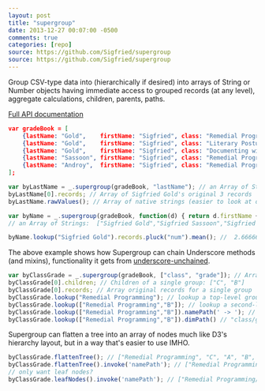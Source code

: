 ```yaml
---
layout: post
title: "supergroup"
date: 2013-12-27 00:07:00 -0500
comments: true
categories: [repo]
source: https://github.com/Sigfried/supergroup
source: https://github.com/Sigfried/supergroup
---
```



<script src="../../supergroup/lib/underscore.js"></script>
<script src="../../supergroup/lib/underscoreAddon.js"></script>
<script src="../../supergroup/lib/underscore-unchained.js"></script>
<script src="../../supergroup/supergroup.js"></script>
<script src="../../supergroup/lib/d3.js"></script>
<script>
window.onload = function() {
var gradeBook = [
    {lastName: "Gold",    firstName: "Sigfried", class: "Remedial Programming",           grade: "C", num: 2},
    {lastName: "Gold",    firstName: "Sigfried", class: "Literary Posturing",             grade: "B", num: 3},
    {lastName: "Gold",    firstName: "Sigfried", class: "Documenting with Pretty Colors", grade: "B", num: 3},
    {lastName: "Sassoon", firstName: "Sigfried", class: "Remedial Programming",           grade: "A", num: 3},
    {lastName: "Androy",  firstName: "Sigfried", class: "Remedial Programming",           grade: "B", num: 3} 
];
var byLastName = _.supergroup(gradeBook, "lastName"); // an Array of Strings:  ["Gold","Sassoon","Androy"]
var byName = _.supergroup(gradeBook, function(d) { return d.firstName + ' ' + d.lastName; }); // an Array of Strings:  ["Sigfried Gold","Sigfried Sassoon","Sigfried Androy"]
var byClassGrade = _.supergroup(gradeBook, ["class", "grade"]); // Hierarchical grouping, top level is Array of classes
};
</script>

Group CSV-type data into (hierarchically if desired) into arrays of String or Number objects
having immediate access to grouped records (at any level), aggregate calculations, children, 
parents, paths. 

<!-- more -->

[Full API documentation](../../supergroup)

``` json Some records loaded from a CSV or JSON file
var gradeBook = [
    {lastName: "Gold",    firstName: "Sigfried", class: "Remedial Programming",           grade: "C", num: 2},
    {lastName: "Gold",    firstName: "Sigfried", class: "Literary Posturing",             grade: "B", num: 3},
    {lastName: "Gold",    firstName: "Sigfried", class: "Documenting with Pretty Colors", grade: "B", num: 3},
    {lastName: "Sassoon", firstName: "Sigfried", class: "Remedial Programming",           grade: "A", num: 3},
    {lastName: "Androy",  firstName: "Sigfried", class: "Remedial Programming",           grade: "B", num: 3} 
];
```
``` javascript Grouping on one dimension
var byLastName = _.supergroup(gradeBook, "lastName"); // an Array of Strings:  ["Gold","Sassoon","Androy"]
byLastName[0].records; // Array of Sigfried Gold's original 3 records
byLastName.rawValues(); // Array of native strings (easier to look at or use in contexts where you need a plain string)
```
``` javascript Grouping by a calculated value
var byName = _.supergroup(gradeBook, function(d) { return d.firstName + ' ' + d.lastName; });
// an Array of Strings:  ["Sigfried Gold","Sigfried Sassoon","Sigfried Androy"]
```
``` javascript It's a native Array, but you can treat it as map, and then do cool stuff. Here's a GPA:
byName.lookup("Sigfried Gold").records.pluck("num").mean(); //  2.6666666666666665 
```
The above example shows how Supergroup can chain Underscore methods (and mixins), functionality
it gets from [underscore-unchained](../underscore-unchained).

``` javascript Grouping hierarchically
var byClassGrade = _.supergroup(gradeBook, ["class", "grade"]); // Array of top-level groups: ["Remedial Programming", "Literary Posturing", "Documenting with Pretty Colors"]
byClassGrade[0].children; // Children of a single group: ["C", "B"]
byClassGrade[0].records; // Array original records for a single group
byClassGrade.lookup("Remedial Programming"); // lookup a top-level group by name
byClassGrade.lookup(["Remedial Programming","B"]); // lookup a second-level group by name path
byClassGrade.lookup(["Remedial Programming","B"]).namePath(' -> '); // "Remedial Programming -> B"
byClassGrade.lookup(["Remedial Programming","B"]).dimPath() // "class/grade"
```
Supergroup can flatten a tree into an array of nodes much like D3's hierarchy layout, but in a way
that's easier to use IMHO.
``` javascript 
byClassGrade.flattenTree(); // ["Remedial Programming", "C", "A", "B", "Literary Posturing", "B", "Documenting with Pretty Colors", "B"]
byClassGrade.flattenTree().invoke('namePath'); // ["Remedial Programming", "Remedial Programming/C", "Remedial Programming/A", "Remedial Programming/B", "Literary Posturing", "Literary Posturing/B", "Documenting with Pretty Colors", "Documenting with Pretty Colors/B"]
// only want leaf nodes?
byClassGrade.leafNodes().invoke('namePath'); // ["Remedial Programming/C", "Remedial Programming/A", "Remedial Programming/B", "Literary Posturing/B", "Documenting with Pretty Colors/B"]
```


<!--
{% jsfiddle us9k9/2 %}
In a SQL group by query you get one record for each resulting group and
you can calculate values based on the aggregate of the rows comprised by
each group. Another step is needed to go back from the group to
the individual rows in that group. D3's nest and Underscore's groupBy do
slightly better in that they offer a collection of groups where each group
is tied to its associated records.


To explain the advantages of supergroup over Underscore and D3's versions, let's compare the results:

``` javascript Underscore's groupBy
_.groupBy(gradeBook,'lastName')
=> {
    Gold: [ 
        { firstName: "Sigfried", lastName: "Gold", class: "Remedial Programming", grade: "C", num: 2 },
        { firstName: "Sigfried", lastName: "Gold", class: "Literary Posturing", grade: "B", num: 3 },
        { firstName: "Sigfried", lastName: "Gold", class: "Documenting with Pretty Colors", grade: "B", num: 3 }
    ],
    Else: [
        { firstName: "Someone", lastName: "Else", class: "Remedial Programming", grade: "B", num: 3 }
    ]
}
```

``` javascript D3's nest and map
d3.nest().key(function(d) { return d.lastName }).map(gradeBook) // same result as Underscore.  
```

Because D3 visualizations depend so completely on arrays, D3 provides a way of structuring groups as arrays:

``` javascript D3's nest and entries
d3.nest().key(function(d) { return d.lastName }).entries(gradeBook)
=> [
    { key: "Gold",
      values: [
            { firstName: "Sigfried", lastName: "Gold", class: "Remedial Programming", grade: "C", num: 2 },
            { firstName: "Sigfried", lastName: "Gold", class: "Literary Posturing", grade: "B", num: 3 },
            { firstName: "Sigfried", lastName: "Gold", class: "Documenting with Pretty Colors", grade: "B", num: 3 }
        ]
    },
    { key: "Else",
      values: [
            { firstName: "Someone", lastName: "Else", class: "Remedial Programming", grade: "B", num: 3 }
        ]
    }
]

// making a list with this data in D3 might look like this:

gradeBookEntries = d3.nest()
                    .key(function(d) { return d.lastName })
                    .key(function(d) { return d.grade })
                    .entries(gradeBook)

_.rebind(console, 'log') // so console.log can be used as a callback

d3.select('div#main').append('ul').selectAll('li')
    .data(gradeBookEntries)
    .enter()
    .append('li')
        .text(function(d) { return d.key })
        .on('click', console.log)
    .append('ul').selectAll('li')
        .data(function(d) { return d.values})
        .enter()
        .append('li')
            .text(function(d) { return d.key + ': ' + d.values.map(function(r) { return r.class }).join(', ') })
            .on('click', console.log)

gradeBookNames = _.supergroup(gradeBook,['lastName','grade']);
d3.select('div#main').append('ul').selectAll('li')
    .data(gradeBookNames)
    .enter()
    .append('li')
        .text(_.identity)
        .on('click', console.log)
    .append('ul').selectAll('li')
        .data(function(d) { return d.children})
        .enter()
        .append('li')
            .text(function(d) { return d + ': ' + d.records.pluck('class').join(', ') })
            .on('click', console.log)
```

These produce identical results with fairly similar syntax, but when the visualization
becomes more complex, the supergroup nodes are much more useful. A common use case
is providing information about a node on mouseover. 

One drawback of d3.nest above is a difference in datum types between parent and leaf
nodes: datum.values at a parent node is an array of {key:'...',values:[...]}, but at
the leaf node it's an array of raw records.

Supergroup does not mix up raw records and hierarchy children in this way. At every
level 'records' refers to raw records (which you can only access as leaf nodes in
d3.nest) and 'children' refers to nested children if there are any at that node.





gradeBookNames = _.supergroup(gradeBook,['lastName','grade']);
 d3.select('div#main').append('ul').selectAll('li')
    .data(gradeBookEntries)
    .enter()
    .append('li')
        .text(_.identity)
    .append('ul').selectAll('li')
        .data(function(d) { return d.records})
        .enter()
        .append('li')
            .text(function(d) { return d.namePath() })


d3.select('body').append('ul').selectAll('li')
    .data(gradeBookEntries)
    .enter()
    .append('li')
        .text(function(d) { return d.key })
    .append('p')
        .text(function(d) { return d.values.length + ' records in group ' + this.parentNode.__data__.key })
```

has the exact same result (with less pleasant syn

``` javascript
var gradeBook = [
   {firstName: 'Sigfried', lastName: 'Gold', class: 'Remedial Programming', grade: 'C+', num: 2.2},
   {firstName: 'Sigfried', lastName: 'Gold', class: 'Literary Posturing', grade: 'B', num: 3},
   {firstName: 'Sigfried', lastName: 'Gold', class: 'Documenting with Pretty Colors', grade: 'B-', num: 2.7},
   {firstName: 'Someone', lastName: 'Else', class: 'Remedial Programming', grade: 'A'}];

var gradesByLastName = enlightenedData.group(gradeBook, 'lastName')
```


``` javascript
var gradesByName = enlightenedData.group(gradeBook,  
        function(d) { return d.lastName + ', ' + d.firstName },  
        {dimName: 'fullName'})

var sigfried = gradesByName.lookup('Gold, Sigfried');
sigfried.records.length; // 3
var sigfriedGPA = sigfried.records.reduce(function(result,rec) { return result+rec.num }, 0) / sigfried.records.length;
(it does much much more, will explain below)
```
{% include_code supergroup-test.js %}
-->
